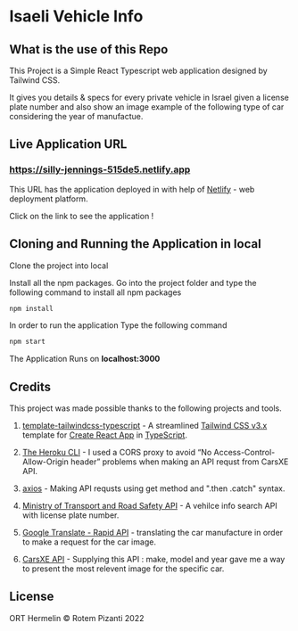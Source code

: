 # Isaeli Vehicle Info

## What is the use of this Repo

This Project is a Simple React Typescript web application designed by Tailwind CSS. 

It gives you details & specs for every private vehicle in Israel given a license plate number and also show an image example of the following type of car considering the year of manufactue.

## Live Application URL

### https://silly-jennings-515de5.netlify.app

This URL has the application deployed in
with help of [Netlify](https://www.netlify.com/) - web deployment platform.

Click on the link to see the application ! 

## Cloning and Running the Application in local

Clone the project into local

Install all the npm packages. Go into the project folder and type the following command to install all npm packages

```bash
npm install
```

In order to run the application Type the following command

```bash
npm start
```

The Application Runs on **localhost:3000**

## Credits

This project was made possible thanks to the following projects and tools.

1. [template-tailwindcss-typescript](https://www.npmjs.com/package/cra-template-tailwindcss-typescript) - A streamlined [Tailwind CSS v3.x](https://tailwindcss.com) template for [Create React App](https://github.com/facebook/create-react-app) in [TypeScript](https://www.typescriptlang.org/).

2. [The Heroku CLI](https://devcenter.heroku.com/) - I used a CORS proxy to avoid “No Access-Control-Allow-Origin header” problems when making an 
API requst from CarsXE API.

3. [axios](https://www.npmjs.com/package/axios) - Making API requsts using 
get method and ".then .catch" syntax.

4. [Ministry of Transport and Road Safety API](https://www.gov.il/he/Departments/DynamicCollectors/private-and-commercial-vehicles?skip=0&mispar_rechev=6099370) - A vehilce info search API with license plate number.

5. [Google Translate - Rapid API](https://rapidapi.com/datascraper/api/google-translate20/) - translating the car manufacture in order to make a request for the car image.

6. [CarsXE API](https://api.carsxe.com) - Supplying this API : make, model and year gave me a way to present the most relevent image for the specific car. 

## License

ORT Hermelin © Rotem Pizanti 2022

